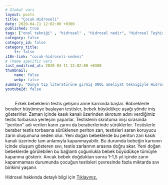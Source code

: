 ```yaml
---
# Global vars
layout: posts
title: "Çocuk Hidroseli"
date: 2020-04-11 12:02:00 +0300
published: true
tags: ["onol tekniği" , "hidrosel" , "Hidrosel nedir", "Hidrosel Teşhis", "Hidrosel Belirti", "Hidrosel Ameliyat Tekniği", "Hidrosel ameliyatı" ,  "Yetişkin hidroseli", "çocuk hidroseli" , "hidrosel nedeni" , "hidrosel tedavi" , "hidrosel çözüm" , "hidrosel ameliyatsız tedavi" , "hidrosel ameliyatı ne zaman yapılır", "onol tekniği nedir" , "onol ameliyatı" , "onol hidrosel ameliyatı"]
category: false
category_id: false
category_title:
    tr: false
i18n-link: "cocuk-hidroseli-nedeni"
# Theme specific vars
last_modified_at: 2020-04-11 12:02:00 +0300
thumbnail:
    name: false
    webp: false
summary: "Dünya tıp literatürüne girmiş ONOL ameliyat tekniğiyle Hidrosel ameliyatı nasıl yapılır? , Hidrosel nedir? , Hidrosel Teşhisi? , Hidrosel Belirtileri? , Hidrosel Ameliyat Teknikleri? ,  Hidrosel ameliyatının incelikleri? , Yetişkin hidroseli , çocuk hidroseli , Yetişkin hidroseli ve çocuk hidroseli ile alakalı geniş bilgi.."
youtubeId: false
---
```


&nbsp;&nbsp;&nbsp;&nbsp;&nbsp;&nbsp;&nbsp;&nbsp;Erkek bebeklerin testis gelişimi anne karnında başlar. Böbreklerle beraber büyümeye başlayan testisler, bebek büyüdükçe aşağı yönde iniş gösterirler. Zaman içinde kasık kanalı üzerinden skrotum adını verdiğimiz testis torbasına yerleşim yaparlar. Testislerin skrotuma inişi sırasında ‘’periton’’ adı verilen karın zarını da beraberlerinde sürüklerler. Testislerle beraber testis torbasına sürüklenen periton zarı, testisleri saran koruyucu zarın oluşumuna neden olur. Yeni doğan bebeklerde bu periton zarı kasık kanalı üzerinde tam anlamıyla kapanmayabilir. Bu durumda bebeğin karnının içinde oluşum gösteren sıvı, testis zarlarının arasına doğru akar. Yeni doğan bebeklerde görülebilen bu bağlantı çoğunlukla bebek büyüdükçe tümüyle kapanma gösterir. Ancak bebek doğduktan sonra 1-1,5 yıl içinde zarın kapanmaması durumunda çocuğun testisleri çevresinde fazla miktarda sıvı birikimi yaşanır.    

Hidrosel hakkında detaylı bilgi için [Tıklayınız.](https://www.onoluroloji.com/hidrosel)
